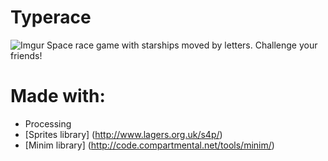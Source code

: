 # Typerace
![Imgur](http://i.imgur.com/iKLvAcm.png)
Space race game with starships moved by letters. Challenge your friends!

# Made with:
- Processing
- [Sprites library] (http://www.lagers.org.uk/s4p/)
- [Minim library] (http://code.compartmental.net/tools/minim/)
